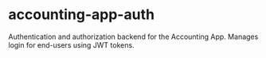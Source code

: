 # accounting-app-auth
Authentication and authorization backend for the Accounting App. Manages login for end-users using JWT tokens.
